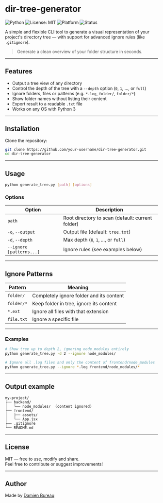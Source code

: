 # dir-tree-generator

![Python](https://img.shields.io/badge/Python-3.8+-blue?logo=python)
![License: MIT](https://img.shields.io/badge/License-MIT-yellow.svg)
![Platform](https://img.shields.io/badge/Platform-Windows%20%7C%20Linux%20%7C%20macOS-lightgrey)
![Status](https://img.shields.io/badge/status-stable-brightgreen)

A simple and flexible CLI tool to generate a visual representation of your project's directory tree — with support for advanced ignore rules (like `.gitignore`).

> Generate a clean overview of your folder structure in seconds.

---

## Features

- Output a tree view of any directory  
- Control the depth of the tree with a `--depth` option (`0`, `1`, ..., or `full`)  
- Ignore folders, files or patterns (e.g. `*.log`, `folder/`, `folder/*`)  
- Show folder names without listing their content  
- Export result to a readable `.txt` file  
- Works on any OS with Python 3  

---

## Installation

Clone the repository:

```bash
git clone https://github.com/your-username/dir-tree-generator.git
cd dir-tree-generator
```

---

## Usage

```bash
python generate_tree.py [path] [options]
```

### Options

| Option                     | Description                                                  |
|---------------------------|--------------------------------------------------------------|
| `path`                    | Root directory to scan (default: current folder)             |
| `-o`, `--output`          | Output file (default: `tree.txt`)                            |
| `-d`, `--depth`           | Max depth (`0`, `1`, ..., or `full`)                         |
| `--ignore [patterns...]`  | Ignore rules (see examples below)                            |

---

## Ignore Patterns

| Pattern         | Meaning                                     |
|-----------------|---------------------------------------------|
| `folder/`       | Completely ignore folder and its content    |
| `folder/*`      | Keep folder in tree, ignore its content     |
| `*.ext`         | Ignore all files with that extension        |
| `file.txt`      | Ignore a specific file                      |

---

### Examples

```bash
# Show tree up to depth 2, ignoring node_modules entirely
python generate_tree.py -d 2 --ignore node_modules/

# Ignore all .log files and only the content of frontend/node_modules
python generate_tree.py --ignore *.log frontend/node_modules/*
```

---

## Output example

```
my-project/
├── backend/
│   └── node_modules/  (content ignored)
├── frontend/
│   ├── assets/
│   └── App.jsx
├── .gitignore
└── README.md
```

---

## License

MIT — free to use, modify and share.  
Feel free to contribute or suggest improvements!

---

## Author

Made by [Damien Bureau](https://github.com/your-username)

